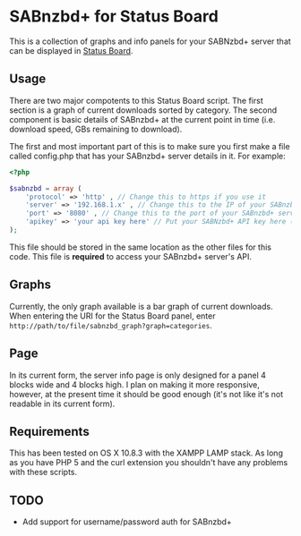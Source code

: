 # SABnzbd+ for Status Board
This is a collection of graphs and info panels for your SABNzbd+ server that can be displayed in [Status Board](http://panic.com/statusboard/).

## Usage
There are two major compotents to this Status Board script.  The first section is a graph of current downloads sorted by category.  The second component is basic details of SABnzbd+ at the current point in time (i.e. download speed, GBs remaining to download).

The first and most important part of this is to make sure you first make a file called config.php that has your SABnzbd+ server details in it.  For example:

```php
<?php

$sabnzbd = array (
	'protocol' => 'http' , // Change this to https if you use it
	'server' => '192.168.1.x' , // Change this to the IP of your SABnzbd+ server
	'port' => '8080' , // Change this to the port of your SABnzbd+ server
	'apikey' => 'your api key here' // Put your SABNzbd+ API key here (not NZB key)
);
```

This file should be stored in the same location as the other files for this code.  This file is __required__ to access your SABnzbd+ server's API.

## Graphs
Currently, the only graph available is a bar graph of current downloads.  When entering the URI for the Status Board panel, enter ```http://path/to/file/sabnzbd_graph?graph=categories```.

## Page
In its current form, the server info page is only designed for a panel 4 blocks wide and 4 blocks high.  I plan on making it more responsive, however, at the present time it should be good enough (it's not like it's not readable in its current form).

## Requirements
This has been tested on OS X 10.8.3 with the XAMPP LAMP stack.  As long as you have PHP 5 and the curl extension you shouldn't have any problems with these scripts.

## TODO
- Add support for username/password auth for SABnzbd+

